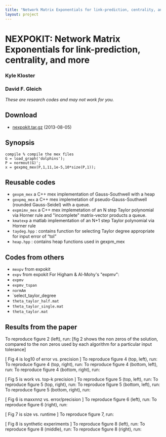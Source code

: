 ```yaml
---
title: "Network Matrix Exponentials for link-prediction, centrality, and more"
layout: project
---
```


NEXPOKIT: Network Matrix Exponentials for link-prediction, centrality, and more
===============================================================================

### Kyle Kloster
### David F. Gleich

_These are research codes and may not work for you._

Download
--------

* [nexpokit.tar.gz](nexpokit.tar.gz) (2013-08-05)

Synopsis
--------

    compile % compile the mex files
    G = load_graph('dolphins');
    P = normout(G)';
    x = gexpmq_mex(P,1,11,1e-5,10*size(P,1));
    
    
Reusable codes
--------------

* `gexpm_mex` a C++ mex implementation of Gauss-Southwell with a heap
* `gexpmq_mex` a C++ mex implemetation of pseudo-Gauss-Southwell (rounded Gauss-Seidel) with
  a queue.
* `expmimv_mex` a C++ mex implemetation of an N step Taylor polynomial via Horner rule and "incomplete" matrix-vector products
  a queue.
* `kmatexp` a matlab implementation of an N+1 step Taylor polynomial via Horner rule
* `taydeg.hpp` : contains function for selecting Taylor degree appropriate for input error of “tol”
* `heap.hpp` : contains heap functions used in gexpm_mex


Codes from others
-----------------

* `mexpv` from expokit
* `expv` from expokit
For Higham & Al-Mohy's "expmv":
* `expmv`
* `expmv_tspan`
* `normAm`
* `select_taylor_degree
* `theta_taylor_half.mat`
* `theta_taylor_single.mat`
* `theta_taylor.mat`


Results from the paper
----------------------

To reproduce figure 2 (left), run:
	[fig 2 shows the non zeros of the solution, compared to the non zeros used by each algorithm for a particular input tolerance]

[ Fig 4 is log10 of error vs. precision ]
To reproduce figure 4 (top, left), run:
To reproduce figure 4 (top, right), run:
To reproduce figure 4 (bottom, left), run:
To reproduce figure 4 (bottom, right), run:

[ Fig 5 is work vs. top-k precision ]
To reproduce figure 5 (top, left), run:
To reproduce figure 5 (top, right), run:
To reproduce figure 5 (bottom, left), run:
To reproduce figure 5 (bottom, right), run:

[ Fig 6 is maxxnnz vs. error/precision ]
To reproduce figure 6 (left), run:
To reproduce figure 6 (right), run:

[ Fig 7 is size vs. runtime ]
To reproduce figure 7, run:

[ Fig 8 is synthetic experiments ]
To reproduce figure 8 (left), run:
To reproduce figure 8 (middle), run:
To reproduce figure 8 (right), run:
